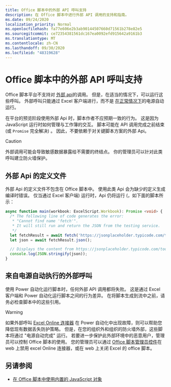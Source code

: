 ```yaml
---
title: Office 脚本中的外部 API 呼叫支持
description: 在 Office 脚本中进行外部 API 调用的支持和指南。
ms.date: 09/24/2020
localization_priority: Normal
ms.openlocfilehash: fa77e606e2b3ab90144507660d71561b278e82e5
ms.sourcegitcommit: ce72354381561dc167ea0092efd915642a9161b3
ms.translationtype: MT
ms.contentlocale: zh-CN
ms.lasthandoff: 09/30/2020
ms.locfileid: "48319628"
---
```

# <a name="external-api-call-support-in-office-scripts"></a>Office 脚本中的外部 API 呼叫支持

Office 脚本平台不支持对 [外部 api](https://developer.mozilla.org/docs/Web/API)的调用。 但是，在适当的情况下，可以运行这些呼叫。 外部呼叫只能通过 Excel 客户端进行，而不是 [在正常情况下](#external-calls-from-power-automate)的电源自动运行。

在平台的预览阶段使用外部 Api 时，脚本作者不应预期一致的行为。 这是因为 JavaScript 运行时如何管理与工作簿的交互。 脚本可能在 API 调用完成之前结束 (或 `Promise` 完全解决) 。 因此，不要依赖于对关键脚本方案的外部 Api。

> [!CAUTION]
> 外部调用可能会导致敏感数据暴露给不需要的终结点。 你的管理员可以针对此类呼叫建立防火墙保护。

## <a name="definition-files-for-external-apis"></a>外部 Api 的定义文件

外部 Api 的定义文件不包含在 Office 脚本中。 使用此类 Api 会为缺少的定义生成编译时错误。 仅当通过 Excel 客户端) 运行时，Api 仍将运行 (，如下面的脚本所示：

```typescript
async function main(workbook: ExcelScript.Workbook): Promise <void> {
  /* The following line of code generates the error:
   * "Cannot find name 'fetch'".
   * It will still run and return the JSON from the testing service.
   */
  let fetchResult = await fetch('https://jsonplaceholder.typicode.com/todos/1');
  let json = await fetchResult.json();

  // Displays the content from https://jsonplaceholder.typicode.com/todos/1
  console.log(JSON.stringify(json));
}
```

## <a name="external-calls-from-power-automate"></a>来自电源自动执行的外部呼叫

使用 Power 自动化运行脚本时，任何外部 API 调用都将失败。 这是通过 Excel 客户端和 Power 自动化运行脚本之间的行为差异。 在将脚本生成到流中之前，请务必检查脚本中的这些引用。

> [!WARNING]
> 如果外部呼叫 [Excel Online 连接器](/connectors/excelonlinebusiness) 在 Power 自动化中出现故障，则可以帮助您降低现有数据丢失防护策略。 但是，在您的组织外和组织的防火墙外部，这些脚本将通过 "电源自动完成" 运行。 若要进一步保护此外部环境中的恶意用户，管理员可以控制 Office 脚本的使用。 您的管理员可以通过 [Office 脚本管理员控件](/microsoft-365/admin/manage/manage-office-scripts-settings)在 web 上禁用 excel Online 连接器，或在 web 上关闭 Excel 的 office 脚本。

## <a name="see-also"></a>另请参阅

- [在 Office 脚本中使用内置的 JavaScript 对象](javascript-objects.md)